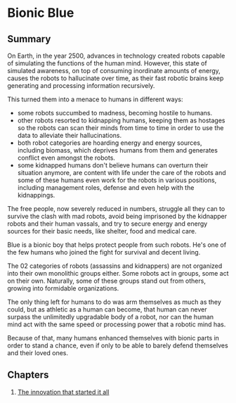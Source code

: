 # Bionic Blue

## Summary

On Earth, in the year 2500, advances in technology created robots capable of simulating the functions of the human mind. However, this state of simulated awareness, on top of consuming inordinate amounts of energy, causes the robots to hallucinate over time, as their fast robotic brains keep generating and processing information recursively.

This turned them into a menace to humans in different ways:

- some robots succumbed to madness, becoming hostile to humans.
- other robots resorted to kidnapping humans, keeping them as hostages so the robots can scan their minds from time to time in order to use the data to alleviate their hallucinations.
- both robot categories are hoarding energy and energy sources, including biomass, which deprives humans from them and generates conflict even amongst the robots.
- some kidnapped humans don't believe humans can overturn their situation anymore, are content with life under the care of the robots and some of these humans even work for the robots in various positions, including management roles, defense and even help with the kidnappings.

The free people, now severely reduced in numbers, struggle all they can to survive the clash with mad robots, avoid being imprisoned by the kidnapper robots and their human vassals, and try to secure energy and energy sources for their basic needs, like shelter, food and medical care.

Blue is a bionic boy that helps protect people from such robots. He's one of the few humans who joined the fight for survival and decent living.

The 02 categories of robots (assassins and kidnappers) are not organized into their own monolithic groups either. Some robots act in groups, some act on their own. Naturally, some of these groups stand out from others, growing into formidable organizations.

The only thing left for humans to do was arm themselves as much as they could, but as athletic as a human can become, that human can never surpass the unlimitedly upgradable body of a robot, nor can the human mind act with the same speed or processing power that a robotic mind has.

Because of that, many humans enhanced themselves with bionic parts in order to stand a chance, even if only to be able to barely defend themselves and their loved ones.


## Chapters

1. [The innovation that started it all](innovation-that-started-it-all.md)
